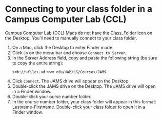# Connecting to your class folder in a Campus Computer Lab (CCL)

Campus Computer Lab (CCL) Macs do not have the Class_Folder icon on the Desktop. You’ll need to manually connect to your class folder. 

1. On a Mac, click the Desktop to enter Finder mode.
2. Click `Go` on the menu bar and choose `Connect to Server`.
3. In the Server Address field, copy and paste the following string (be sure to copy the entire string): <p><pre><code>smb://ufiles.ad.uwm.edu/UWM/LS/Courses/JAMS</code></pre></p>
4. Click `Connect`. The JAMS drive will appear on the Desktop. 
5. Double-click the JAMS drive on the Desktop. The JAMS drive will open in a Finder window. 
6. Double-click your ourse number folder.
7. In the course number folder, your class folder will appear in this format: Lastname-Firstname. Double-click your class folder to open it in a Finder window.

